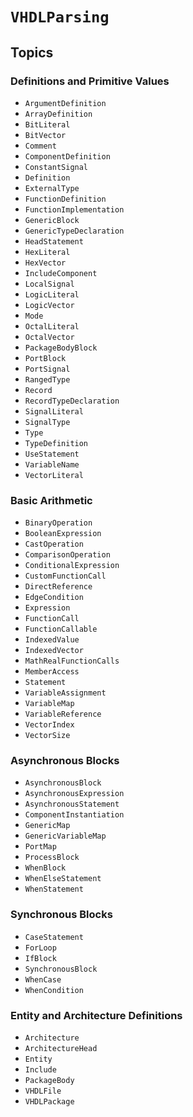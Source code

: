 # ``VHDLParsing``

## Topics

### Definitions and Primitive Values
- ``ArgumentDefinition``
- ``ArrayDefinition``
- ``BitLiteral``
- ``BitVector``
- ``Comment``
- ``ComponentDefinition``
- ``ConstantSignal``
- ``Definition``
- ``ExternalType``
- ``FunctionDefinition``
- ``FunctionImplementation``
- ``GenericBlock``
- ``GenericTypeDeclaration``
- ``HeadStatement``
- ``HexLiteral``
- ``HexVector``
- ``IncludeComponent``
- ``LocalSignal``
- ``LogicLiteral``
- ``LogicVector``
- ``Mode``
- ``OctalLiteral``
- ``OctalVector``
- ``PackageBodyBlock``
- ``PortBlock``
- ``PortSignal``
- ``RangedType``
- ``Record``
- ``RecordTypeDeclaration``
- ``SignalLiteral``
- ``SignalType``
- ``Type``
- ``TypeDefinition``
- ``UseStatement``
- ``VariableName``
- ``VectorLiteral``

### Basic Arithmetic
- ``BinaryOperation``
- ``BooleanExpression``
- ``CastOperation``
- ``ComparisonOperation``
- ``ConditionalExpression``
- ``CustomFunctionCall``
- ``DirectReference``
- ``EdgeCondition``
- ``Expression``
- ``FunctionCall``
- ``FunctionCallable``
- ``IndexedValue``
- ``IndexedVector``
- ``MathRealFunctionCalls``
- ``MemberAccess``
- ``Statement``
- ``VariableAssignment``
- ``VariableMap``
- ``VariableReference``
- ``VectorIndex``
- ``VectorSize``


### Asynchronous Blocks
- ``AsynchronousBlock``
- ``AsynchronousExpression``
- ``AsynchronousStatement``
- ``ComponentInstantiation``
- ``GenericMap``
- ``GenericVariableMap``
- ``PortMap``
- ``ProcessBlock``
- ``WhenBlock``
- ``WhenElseStatement``
- ``WhenStatement``

### Synchronous Blocks
- ``CaseStatement``
- ``ForLoop``
- ``IfBlock``
- ``SynchronousBlock``
- ``WhenCase``
- ``WhenCondition``

### Entity and Architecture Definitions
- ``Architecture``
- ``ArchitectureHead``
- ``Entity``
- ``Include``
- ``PackageBody``
- ``VHDLFile``
- ``VHDLPackage``
